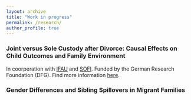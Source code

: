 ```yaml
---
layout: archive
title: "Work in progress"
permalink: /research/
author_profile: true
---
```


### Joint versus Sole Custody after Divorce: Causal Effects on Child Outcomes and Family Environment
In coorperation with [IFAU](https://www.ifau.se/en/) and [SOFI](https://www.su.se/swedish-institute-for-social-research/ ). Funded by the German Research Foundation (DFG). Find more information [here](https://www.ifo.de/en/project/2021-07-01/joint-versus-sole-custody-after-divorce-causal-effects-child-outcomes-and-family). 


### Gender Differences and Sibling Spillovers in Migrant Families
